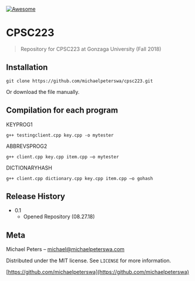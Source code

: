 [![Awesome](https://awesome.re/badge-flat.svg)](https://michaelpeterswa.com)

# CPSC223

> Repository for CPSC223 at Gonzaga University (Fall 2018)

## Installation

```
git clone https://github.com/michaelpeterswa/cpsc223.git
```
Or download the file manually.

## Compilation for each program

KEYPROG1
```
g++ testingclient.cpp key.cpp -o mytester
```
ABBREVSPROG2
```
g++ client.cpp key.cpp item.cpp –o mytester
```
DICTIONARYHASH
```
g++ client.cpp dictionary.cpp key.cpp item.cpp –o gohash
```

## Release History

* 0.1
    * Opened Repository (08.27.18)

## Meta

Michael Peters – michael@michaelpeterswa.com

Distributed under the MIT license. See ``LICENSE`` for more information.

[https://github.com/michaelpeterswa](https://github.com/michaelpeterswa)
